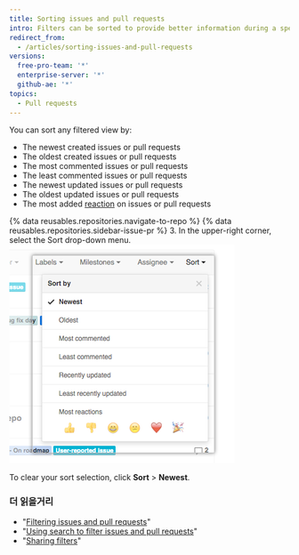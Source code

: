 ```yaml
---
title: Sorting issues and pull requests
intro: Filters can be sorted to provide better information during a specific time period.
redirect_from:
  - /articles/sorting-issues-and-pull-requests
versions:
  free-pro-team: '*'
  enterprise-server: '*'
  github-ae: '*'
topics:
  - Pull requests
---
```


You can sort any filtered view by:

* The newest created issues or pull requests
* The oldest created issues or pull requests
* The most commented issues or pull requests
* The least commented issues or pull requests
* The newest updated issues or pull requests
* The oldest updated issues or pull requests
* The most added [reaction](/articles/about-conversations-on-github#reacting-to-ideas-in-comments) on issues or pull requests

{% data reusables.repositories.navigate-to-repo %}
{% data reusables.repositories.sidebar-issue-pr %}
3. In the upper-right corner, select the Sort drop-down menu. ![Using the Sort drop-down tab](/assets/images/help/issues/issues_sort_dropdown.png)

To clear your sort selection, click **Sort** > **Newest**.

### 더 읽을거리

* "[Filtering issues and pull requests](/articles/filtering-issues-and-pull-requests)"
* "[Using search to filter issues and pull requests](/articles/using-search-to-filter-issues-and-pull-requests)"
* "[Sharing filters](/articles/sharing-filters)"
